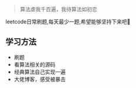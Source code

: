 > 算法虐我千百遍，我待算法如初恋

leetcode日常刷题,每天最少一题,希望能够坚持下来吧💪



## 学习方法

* 刷题
* 看算法相关的源码
* 经典算法自己实现一遍
* 大佬博客，感受被暴击


